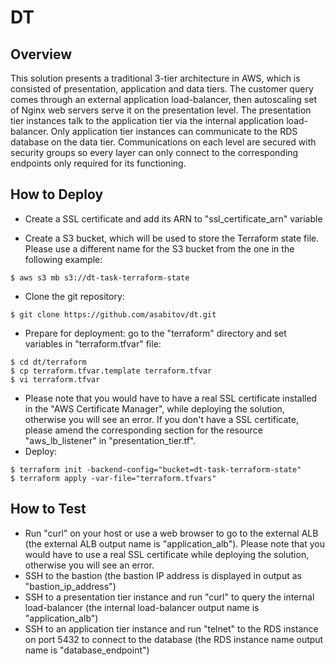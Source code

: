 # DT

## Overview
This solution presents a traditional 3-tier architecture in AWS, which is consisted of presentation, application and data tiers. The customer query comes through an external application load-balancer, then autoscaling set of Nginx web servers serve it on the presentation level. The presentation tier instances talk to the application tier via the internal application load-balancer. Only application tier instances can communicate to the RDS database on the data tier. Communications on each level are secured with security groups so every layer can only connect to the corresponding endpoints only required for its functioning.       

## How to Deploy

- Create a SSL certificate and add its ARN to "ssl_certificate_arn" variable

- Create a S3 bucket, which will be used to store the Terraform state file. Please use a different name for the S3 bucket from the one in the following example:
```
$ aws s3 mb s3://dt-task-terraform-state
```
- Clone the git repository:
```
$ git clone https://github.com/asabitov/dt.git
```
- Prepare for deployment: go to the "terraform" directory and set variables in "terraform.tfvar" file:
```
$ cd dt/terraform
$ cp terraform.tfvar.template terraform.tfvar
$ vi terraform.tfvar
```
- Please note that you would have to have a real SSL certificate installed in the "AWS Certificate Manager", while deploying the solution, otherwise you will see an error. If you don't have a SSL certificate, please amend the corresponding section for the resource "aws_lb_listener" in "presentation_tier.tf". 
- Deploy:
``` 
$ terraform init -backend-config="bucket=dt-task-terraform-state"
$ terraform apply -var-file="terraform.tfvars"
```

## How to Test
- Run "curl" on your host or use a web browser to go to the external ALB (the external ALB output name is "application_alb"). Please note that you would have to use a real SSL certificate while deploying the solution, otherwise you will see an error.
- SSH to the bastion (the bastion IP address is displayed in output as "bastion_ip_address")
- SSH to a presentation tier instance and run "curl" to query the internal load-balancer (the internal load-balancer output name is "application_alb") 
- SSH to an application tier instance and run "telnet" to the RDS instance on port 5432 to connect to the database (the RDS instance name output name is "database_endpoint") 
     
